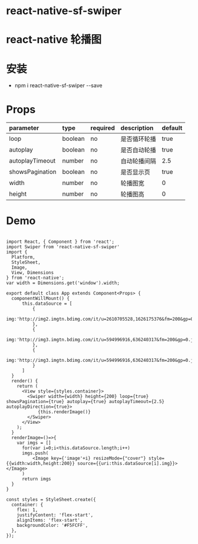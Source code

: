 # react-native-sf-swiper
# react-native 轮播图

# 安装
* npm i react-native-sf-swiper --save

# Props
|  parameter  |  type  |  required  |   description  |  default  |
|:-----|:-----|:-----|:-----|:-----|
|loop|boolean|no|是否循环轮播|true|
|autoplay|boolean|no|是否自动轮播|true|
|autoplayTimeout|number|no|自动轮播间隔|2.5|
|showsPagination|boolean|no|是否显示页|true|
|width|number|no|轮播图宽|0|
|height|number|no|轮播图高|0|


# Demo
```

import React, { Component } from 'react';
import Swiper from 'react-native-sf-swiper'
import {
  Platform,
  StyleSheet,
  Image,
  View, Dimensions
} from 'react-native';
var width = Dimensions.get('window').width;

export default class App extends Component<Props> {
  componentWillMount() {
      this.dataSource = [
          {
            img:'http://img2.imgtn.bdimg.com/it/u=2610705528,1626175376&fm=200&gp=0.jpg'
          },
          {
              img:'http://img3.imgtn.bdimg.com/it/u=594996916,636240317&fm=200&gp=0.jpg'
          },
          {
              img:'http://img3.imgtn.bdimg.com/it/u=594996916,636240317&fm=200&gp=0.jpg'
          }
      ]
  }
  render() {
    return (
      <View style={styles.container}>
        <Swiper width={width} height={200} loop={true} showsPagination={true} autoplay={true} autoplayTimeout={2.5} autoplayDirection={true}>
            {this.renderImage()}
        </Swiper>
      </View>
    );
  }
  renderImage=()=>{
    var imgs = []
      for(var i=0;i<this.dataSource.length;i++)
      imgs.push(
          <Image key={'image'+i} resizeMode={"cover"} style={{width:width,height:200}} source={{uri:this.dataSource[i].img}}></Image>
      )
      return imgs
  }
}

const styles = StyleSheet.create({
  container: {
    flex: 1,
    justifyContent: 'flex-start',
    alignItems: 'flex-start',
    backgroundColor: '#F5FCFF',
  },
});
